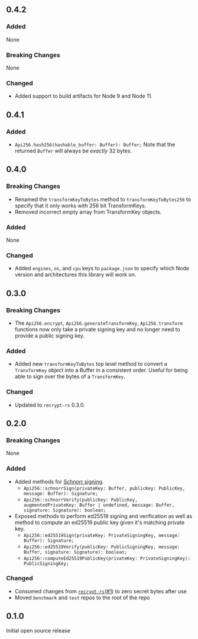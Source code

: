 ## 0.4.2

### Added

None

### Breaking Changes

None

### Changed

+ Added support to build artifacts for Node 9 and Node 11.

## 0.4.1

### Added
+ `Api256.hash256(hashable_buffer: Buffer): Buffer;` Note that the returned `Buffer` will always be _exactly_ 32 bytes.

## 0.4.0

### Breaking Changes

+ Renamed the `transformKeyToBytes` method to `transformKeyToBytes256` to specify that it only works with 256 bit TransformKeys.
+ Removed incorrect empty array from TransformKey objects.

### Added

None

### Changed

+ Added `engines`, `os`, and `cpu` keys to `package.json` to specify which Node version and architectures this library will work on.

## 0.3.0

### Breaking Changes

+ The `Api256.encrypt`, `Api256.generateTransformKey`, `Api256.transform` functions now only take a private signing key and no longer need to provide a public signing key.

### Added

+ Added new `transformKeyToBytes` top level method to convert a `TransformKey` object into a Buffer in a consistent order. Useful for being able to sign over the bytes of a `TransformKey`.

### Changed

+ Updated to `recrypt-rs` 0.3.0.

## 0.2.0

### Breaking Changes

None

### Added

* Added methods for [Schnorr signing](https://en.wikipedia.org/wiki/Schnorr_signature).
    + `Api256::schnorrSign(privateKey: Buffer, publicKey: PublicKey, message: Buffer): Signature;`
    + `Api256::schnorrVerify(publicKey: PublicKey, augmentedPrivateKey: Buffer | undefined, message: Buffer, signature: Signature): boolean;`
* Exposed methods to perform ed25519 signing and verification as well as method to compute an ed25519 public key given it's matching private key.
    + `Api256::ed25519Sign(privateKey: PrivateSigningKey, message: Buffer): Signature;`
    + `Api256::ed25519Verify(publicKey: PublicSigningKey, message: Buffer, signature: Signature): boolean;`
    + `Api256::computeEd25519PublicKey(privateKey: PrivateSigningKey): PublicSigningKey;`

### Changed

* Consumed changes from [`recrypt-rs`](https://github.com/IronCoreLabs/recrypt-rs)([#1](https://github.com/IronCoreLabs/recrypt-rs/issues/1)) to zero secret bytes after use
* Moved `benchmark` and `test` repos to the root of the repo


## 0.1.0

Initial open source release